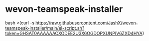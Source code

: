 # wevon-teamspeak-installer

bash <(curl -s https://raw.githubusercontent.com/JashX/wevon-teamspeak-installer/main/el-script.sh?token=GHSAT0AAAAAACXODEE2U3X6OGDOPXUNPIV6ZXD4HYA)
